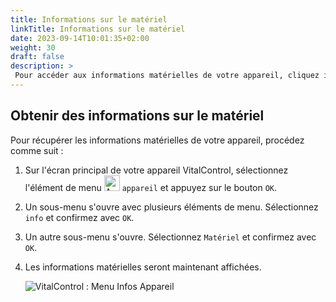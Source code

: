 ```yaml
---
title: Informations sur le matériel
linkTitle: Informations sur le matériel
date: 2023-09-14T10:01:35+02:00
weight: 30
draft: false
description: >
 Pour accéder aux informations matérielles de votre appareil, cliquez ici
---
```

## Obtenir des informations sur le matériel

Pour récupérer les informations matérielles de votre appareil, procédez comme suit :

1. Sur l'écran principal de votre appareil VitalControl, sélectionnez l'élément de menu <img src="/icons/device.svg" width="25" align="bottom" alt="Appareil" />  `appareil` et appuyez sur le bouton `OK`.

2. Un sous-menu s'ouvre avec plusieurs éléments de menu. Sélectionnez `info` et confirmez avec `OK`.

3. Un autre sous-menu s'ouvre. Sélectionnez `Matériel` et confirmez avec `OK`.

4. Les informations matérielles seront maintenant affichées.

   ![VitalControl : Menu Infos Appareil](../images/hardware.png "Obtenir des informations sur le matériel")

